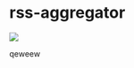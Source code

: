 # rss-aggregator

<a href="https://codeclimate.com/github/Zaven477/mind-games/maintainability"><img src="https://api.codeclimate.com/v1/badges/1fd1680e3a60a6134dc0/maintainability" /></a>

qeweew
